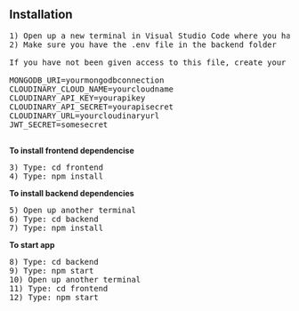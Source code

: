 ## Installation

<pre>
1) Open up a new terminal in Visual Studio Code where you have the app folder open
2) Make sure you have the .env file in the backend folder

If you have not been given access to this file, create your own with the following structure:

MONGODB_URI=yourmongodbconnection
CLOUDINARY_CLOUD_NAME=yourcloudname
CLOUDINARY_API_KEY=yourapikey
CLOUDINARY_API_SECRET=yourapisecret
CLOUDINARY_URL=yourcloudinaryurl
JWT_SECRET=somesecret

</pre>
**To install frontend dependencise**
<pre>
3) Type: cd frontend
4) Type: npm install
</pre>
**To install backend dependencies**
<pre>
5) Open up another terminal
6) Type: cd backend
7) Type: npm install
</pre>
**To start app**
<pre>
8) Type: cd backend
9) Type: npm start
10) Open up another terminal
11) Type: cd frontend 
12) Type: npm start
</pre>
